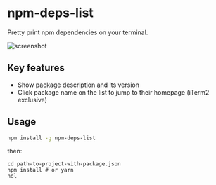 # npm-deps-list

Pretty print npm dependencies on your terminal.

![screenshot](https://uetchy.github.io/npm-deps-list/screen.png)

## Key features

- Show package description and its version
- Click package name on the list to jump to their homepage (iTerm2 exclusive)

## Usage

```bash
npm install -g npm-deps-list
```

then:

```
cd path-to-project-with-package.json
npm install # or yarn
ndl
```
